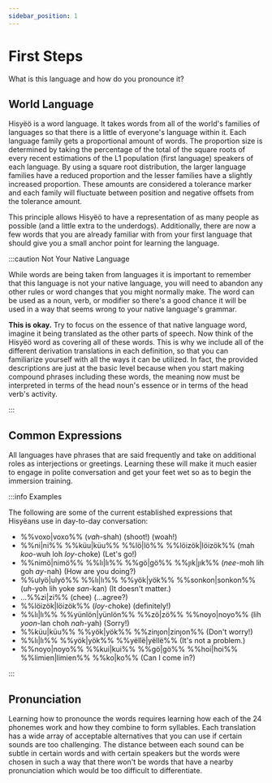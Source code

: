 ```yaml
---
sidebar_position: 1
---
```


# First Steps

What is this language and how do you pronounce it?

## World Language

Hisyëö is a word language. It takes words from all of the world's families of
languages so that there is a little of everyone's language within it. Each
language family gets a proportional amount of words. The proportion size is
determined by taking the percentage of the total of the square roots of every
recent estimations of the L1 population (first language) speakers of each
language. By using a square root distribution, the larger language families have
a reduced proportion and the lesser families have a slightly increased
proportion. These amounts are considered a tolerance marker and each family
will fluctuate between position and negative offsets from the tolerance amount.

This principle allows Hisyëö to have a representation of as many people as
possible (and a little extra to the underdogs). Additionally, there are now
a few words that you are already familiar with from your first language that
should give you a small anchor point for learning the language.

:::caution Not Your Native Language

While words are being taken from languages it is important to remember that this
language is not your native language, you will need to abandon any other rules
or word changes that you might normally make. The word can be used as a noun,
verb, or modifier so there's a good chance it will be used in a way that seems
wrong to your native language's grammar.

**This is okay.** Try to focus on the essence of that native language word, imagine
it being translated as the other  parts of speech. Now think of the Hisyëö word
as covering all of these words. This is why we include all of the different
derivation translations in each definition, so that you can familiarize yourself
with all the ways it can be utilized. In fact, the provided descriptions are
just at the basic level because when you start making compound phrases including 
these words, the meaning now must be interpreted in terms of the head noun's 
essence or in terms of the head verb's activity.

:::

## Common Expressions

All languages have phrases that are said frequently and take on additional roles
as interjections or greetings. Learning these will make it much easier to engage
in polite conversation and get your feet wet so as to begin the immersion
training.

:::info Examples

The following are some of the current established expressions that Hisyëans use
in day-to-day conversation:
- %%voxo|voxo%% (*vah*-shah) (shoot!) (woah!)
- %%ni|ni%% %%küu|küu%% %%lö|lö%% %%löizök|löizök%% (mah *koo*-wuh loh *loy*-choke) (Let's go!)
- %%nimö|nimö%% %%lı|lı%% %%gö|gö%% %%ȷık|ȷık%% (*nee*-moh lih goh *ay*-nah) (How are you doing?)
- %%ulyö|ulyö%% %%lı|lı%% %%yök|yök%% %%sonkon|sonkon%% (*uh*-yoh lih yoke *san*-kan) (It doesn't matter.) 
- ...%%zi|zi%% (chee) (...agree?)
- %%löizök|löizök%% (*loy*-choke) (definitely!)
- %%lı|lı%% %%yünlön|yünlön%% %%zö|zö%% %%noyo|noyo%% (lih *yoon*-lan choh *nah*-yah) (Sorry!)
- %%küu|küu%% %%yök|yök%% %%zinȷon|zinȷon%% (Don't worry!)
- %%lı|lı%% %%yök|yök%% %%yëllë|yëllë%% (It's not a problem.)
- %%noyo|noyo%% %%kui|kui%% %%gö|gö%% %%hoi|hoi%% %%limien|limien%% %%ko|ko%% (Can I come in?)

:::

## Pronunciation

Learning how to pronounce the words requires learning how each of the 24 phonemes
work and how they combine to form syllables. Each translation has a wide array
of acceptable alternatives that you can use if certain sounds are too
challenging. The distance between each sound can be subtle in certain words and
with certain speakers but the words were chosen in such a way that there won't
be words that have a nearby pronunciation which would be too difficult to
differentiate.




